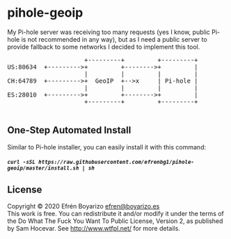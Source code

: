 # pihole-geoip
My Pi-hole server was receiving too many requests (yes I know, public Pi-hole is not recommended in any way), but as I need a public server to provide fallback to some networks I decided to implement this tool.

<!-- markdownlint-disable MD033 -->
<p align="center">
    <pre>
                     +---------+         +---------+
US:80634  +--------->+         +-------->+         |
                     |         |         |         |
CH:64789  +--------->+  GeoIP  +-->x     | Pi-hole |
                     |         |         |         |
ES:28010  +--------->+         +-------->+         |
                     +---------+         +---------+
    </pre>
</p>
<!-- markdownlint-enable MD033 -->

## One-Step Automated Install

Similar to Pi-hole installer, you can easily install it with this command:

##### `curl -sSL https://raw.githubusercontent.com/efrenbg1/pihole-geoip/master/install.sh | sh`

## License
Copyright © 2020 Efrén Boyarizo <efren@boyarizo.es><br>
This work is free. You can redistribute it and/or modify it under the
terms of the Do What The Fuck You Want To Public License, Version 2,
as published by Sam Hocevar. See http://www.wtfpl.net/ for more details.